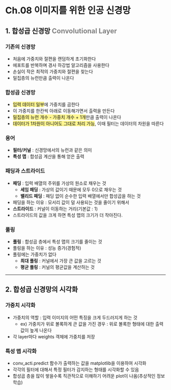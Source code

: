 # Ch.08 이미지를 위한 인공 신경망
## 1. 합성곱 신경망<span style = "color: grey"> Convolutional Layer</span>
### 기존의 신경망
 - 처음에 가중치와 절편을 랜덤하게 초기화한다
 - 에포트를 반복하며 경사 하강법 알고리즘을 사용한다 
 - 손실이 작은 최적의 가중치와 절편을 찾는다
 - 밀집층의 뉴런만큼 출력이 나온다
  
### 합성곱 신경망
 - <span style = "background-color: #fff591"> 입력 데이터 일부</span>에 가중치를 곱한다
 - 이 가중치를 한칸씩 아래로 이동해가면서 출력을 만든다
 - <span style = "background-color: #fff591"> 밀집층의 뉴런 개수 - 가중치 개수 + 1개</span>만큼 출력이 나온다 
 - <span style = "background-color: #fff591">데이터가 1차원이 아니어도 그대로 처리 가능</span>, 이때 필터는 데이터의 차원을 따른다

### 용어
 - **필터/커널** : 신경망에서의 뉴런과 같은 의미
 - **특성 맵** : 합성곱 계산을 통해 얻은 출력

### 패딩과 스트라이드
 - **패딩** : 입력 배열의 주위를 가상의 원소로 채우는 것
   - **세임 패딩** : 가상의 값이기 때문에 모두 0으로 채우는 것
   - **밸리드 패딩** : 패딩 없이 순수한 입력 배열에서만 합성곱을 하는 것
 - 패딩을 하는 이유 : 모서리 값이 덜 사용되는 것을 줄이기 위해서   
 - **스트라이드** : 커널이 이동하는 거리(기본값 : 1)
 - 스트라이드의 값을 크게 하면 특성 맵의 크기가 더 작아진다.

### 풀링
 - **풀링** : 합성곱 층에서 특성 맵의 크기를 줄이는 것 
 - 풀링을 하는 이유 : 성능 증가(경험적)
 - 풀링에는 가중치가 없다
   - **최대 풀링** : 커널에서 가장 큰 값을 고르는 것
   - **평균 풀링** : 커널의 평균값을 계산하는 것   
___
## 2. 합성곱 신경망의 시각화 

### 가중치 시각화
- 가중치의 역할 : 입력 이미지의 어떤 특징을 크게 두드러지게 하는 것
    - ex) 가중치가 위로 볼록하게 큰 값을 가진 경우 : 위로 볼록한 형태에 대한 출력값이 높게 나온다
- 각 layer마다 weights 객체에 가중치를 저장

### 특성 맵 시각화
- conv_acti.predict 함수가 출력하는 값을 matplotlib을 이용하여 시각화
- 각각의 필터에 대해서 특정 필터가 감지하는 형태를 시각화할 수 있음
- 합성곱 층을 많이 쌓을수록 직관적으로 이해하기 어려운 plot이 나옴(추상적인 정보 학습)